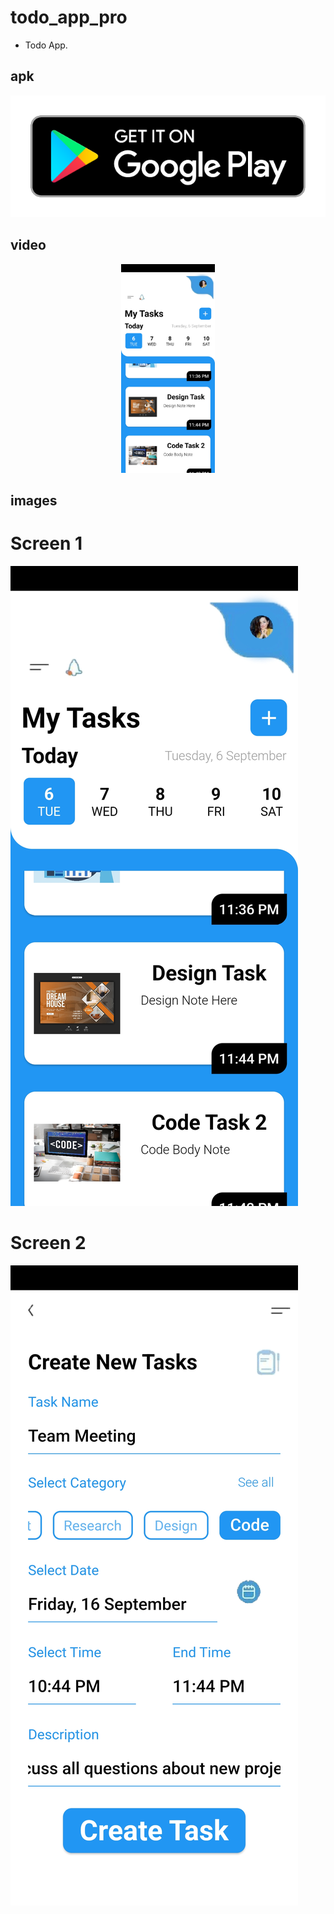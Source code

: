 # todo_app_pro

* Todo App.
## apk
[![apk](assets_github/google%20play.png)](https://github.com/the-best-is-best/todo_app_pro_mina/releases/download/v1.0.2/app.apk)



## video

[<p align="center" width="100%"><img src="assets_github/1.jpg" width="150"></p>](https://youtu.be/IgzEWMFqnmE
 "Now in Android: 21 or above")

 
## images
# Screen 1
![Todo App1](assets_github/1.jpg)
# Screen 2
![Todo App2](assets_github/2.jpg)


